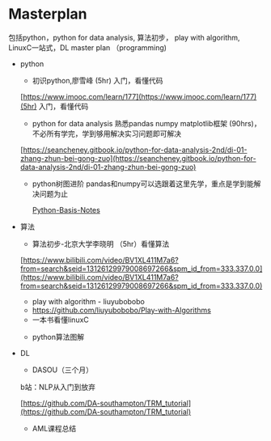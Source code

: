 # Masterplan
包括python，python for data analysis, 算法初步， play with algorithm, LinuxC一站式，DL
master plan （programming)

- python
    - 初识python,廖雪峰 (5hr) 入门，看懂代码
    
    [https://www.imooc.com/learn/177](https://www.imooc.com/learn/177)(5hr) 入门，看懂代码
    
    - python for data analysis 熟悉pandas numpy matplotlib框架 (90hrs)，不必所有学完，学到够用解决实习问题即可解决
        
        []()
        
    
     [https://seancheney.gitbook.io/python-for-data-analysis-2nd/di-01-zhang-zhun-bei-gong-zuo](https://seancheney.gitbook.io/python-for-data-analysis-2nd/di-01-zhang-zhun-bei-gong-zuo)
    
    - python树图进阶 pandas和numpy可以选跟着这里先学，重点是学到能解决问题为止
        
        [Python-Basis-Notes](https://github.com/zhiyu1998/Python-Basis-Notes)
        
- 算法
    - 算法初步-北京大学李晓明 （5hr）看懂算法
    
    [https://www.bilibili.com/video/BV1XL411M7a6?from=search&seid=13126129979008697266&spm_id_from=333.337.0.0](https://www.bilibili.com/video/BV1XL411M7a6?from=search&seid=13126129979008697266&spm_id_from=333.337.0.0)
    
    - play with algorithm - liuyubobobo
    - https://github.com/liuyubobobo/Play-with-Algorithms
    - 一本书看懂linuxC
    
    []()
    
    - python算法图解
    
    []()
    
- DL
    - DASOU（三个月）
    
    b站：NLP从入门到放弃
    
    [https://github.com/DA-southampton/TRM_tutorial](https://github.com/DA-southampton/TRM_tutorial)
    
    - AML课程总结
